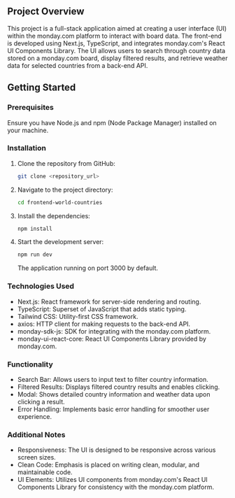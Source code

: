 ## Project Overview

This project is a full-stack application aimed at creating a user interface (UI) within the monday.com platform to interact with board data. The front-end is developed using Next.js, TypeScript, and integrates monday.com's React UI Components Library. The UI allows users to search through country data stored on a monday.com board, display filtered results, and retrieve weather data for selected countries from a back-end API.

## Getting Started

### Prerequisites

Ensure you have Node.js and npm (Node Package Manager) installed on your machine.

### Installation

1. Clone the repository from GitHub:

   ```bash
   git clone <repository_url>
   ```

2. Navigate to the project directory:

   ```bash
   cd frontend-world-countries
   ```

3. Install the dependencies:

   ```bash
   npm install
   ```

4. Start the development server:

   ```bash
   npm run dev
   ```

   The application running on port 3000 by default.

### Technologies Used

- Next.js: React framework for server-side rendering and routing.
- TypeScript: Superset of JavaScript that adds static typing.
- Tailwind CSS: Utility-first CSS framework.
- axios: HTTP client for making requests to the back-end API.
- monday-sdk-js: SDK for integrating with the monday.com platform.
- monday-ui-react-core: React UI Components Library provided by monday.com.

### Functionality

- Search Bar: Allows users to input text to filter country information.
- Filtered Results: Displays filtered country results and enables clicking.
- Modal: Shows detailed country information and weather data upon clicking a result.
- Error Handling: Implements basic error handling for smoother user experience.

### Additional Notes

- Responsiveness: The UI is designed to be responsive across various screen sizes.
- Clean Code: Emphasis is placed on writing clean, modular, and maintainable code.
- UI Elements: Utilizes UI components from monday.com's React UI Components Library for consistency with the monday.com platform.